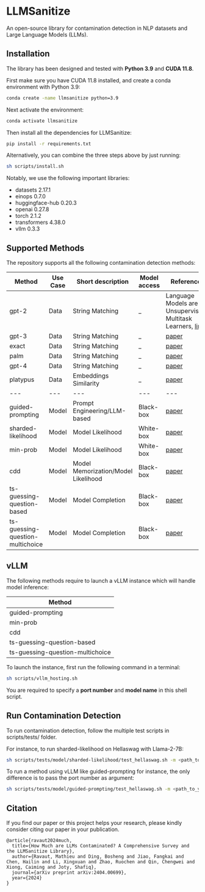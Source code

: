 # LLMSanitize
An open-source library for contamination detection in NLP datasets and Large Language Models (LLMs).  

## Installation
The library has been designed and tested with **Python 3.9** and **CUDA 11.8**.  

First make sure you have CUDA 11.8 installed, and create a conda environment with Python 3.9: 
```bash
conda create -name llmsanitize python=3.9
```

Next activate the environment:
```bash
conda activate llmsanitize
```

Then install all the dependencies for LLMSanitize:
```bash
pip install -r requirements.txt
```

Alternatively, you can combine the three steps above by just running:  
```bash
sh scripts/install.sh
```

Notably, we use the following important libraries:
- datasets 2.17.1
- einops 0.7.0
- huggingface-hub 0.20.3
- openai 0.27.8
- torch 2.1.2
- transformers 4.38.0
- vllm 0.3.3

## Supported Methods
The repository supports all the following contamination detection methods:

| **Method** | **Use Case** | **Short description** | **Model access** | **Reference** |  
|---|---|---|---|---|
| gpt-2 | Data | String Matching | _ | Language Models are Unsupervised Multitask Learners, [link](https://d4mucfpksywv.cloudfront.net/better-language-models/language_models_are_unsupervised_multitask_learners.pdf) |
| gpt-3 | Data | String Matching | _ | [paper](https://arxiv.org/abs/2005.14165) |
| exact | Data | String Matching | _ | [paper](https://arxiv.org/abs/2104.08758) |
| palm | Data | String Matching | _ | [paper](https://arxiv.org/abs/2204.02311) |
| gpt-4 | Data | String Matching | _ | [paper](https://arxiv.org/abs/2303.08774) |
| platypus | Data | Embeddings Similarity | _ | [paper](https://arxiv.org/abs/2308.07317) |
|---|---|---|---|---|
| guided-prompting | Model | Prompt Engineering/LLM-based | Black-box | [paper](https://arxiv.org/abs/2308.08493) |
| sharded-likelihood | Model | Model Likelihood | White-box | [paper](https://arxiv.org/abs/2310.17623) |
| min-prob | Model | Model Likelihood | White-box | [paper](https://arxiv.org/abs/2310.16789) |
| cdd | Model | Model Memorization/Model Likelihood | Black-box | [paper](https://arxiv.org/abs/2402.15938) |
| ts-guessing-question-based | Model | Model Completion | Black-box | [paper](https://arxiv.org/abs/2311.09783) |
| ts-guessing-question-multichoice | Model | Model Completion | Black-box | [paper](https://arxiv.org/abs/2311.09783) |

## vLLM
The following methods require to launch a vLLM instance which will handle model inference:

| **Method** | 
|---|
| guided-prompting |
| min-prob |
| cdd |
| ts-guessing-question-based |
| ts-guessing-question-multichoice |

To launch the instance, first run the following command in a terminal: 
```bash
sh scripts/vllm_hosting.sh
```
You are required to specify a **port number** and **model name** in this shell script. 

## Run Contamination Detection
To run contamination detection, follow the multiple test scripts in scripts/tests/ folder.  

For instance, to run sharded-likelihood on Hellaswag with Llama-2-7B:
```bash
sh scripts/tests/model/sharded-likelihood/test_hellaswag.sh -m <path_to_your_llama-2-7b_folder> 
```

To run a method using vLLM like guided-prompting for instance, the only difference is to pass the port number as argument:
```bash
sh scripts/tests/model/guided-prompting/test_hellaswag.sh -m <path_to_your_llama-2-7b_folder> -p <port_number_from_your_vllm_instance>
```


## Citation

If you find our paper or this project helps your research, please kindly consider citing our paper in your publication.


```
@article{ravaut2024much,
  title={How Much are LLMs Contaminated? A Comprehensive Survey and the LLMSanitize Library},
  author={Ravaut, Mathieu and Ding, Bosheng and Jiao, Fangkai and Chen, Hailin and Li, Xingxuan and Zhao, Ruochen and Qin, Chengwei and Xiong, Caiming and Joty, Shafiq},
  journal={arXiv preprint arXiv:2404.00699},
  year={2024}
}
```
